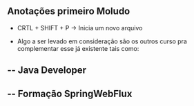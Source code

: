 ## Anotações primeiro Moludo

- CRTL + SHIFT + P -> Inicia um novo arquivo

- Algo a ser levado em consideração são os outros curso pra complementar esse já existente tais como: 

-- Java Developer
-- 
-- Formação SpringWebFlux
--
